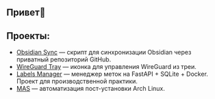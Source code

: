 ## Привет👋

## Проекты:
- [Obsidian Sync](https://github.com/artemventvent/ObsidianSync) — скрипт для синхронизации Obsidian через приватный репозиторий GitHub.  
- [WireGuard Tray](https://github.com/artemventvent/wireguardGuiV2) — иконка для управления WireGuard из треи.  
- [Labels Manager](https://github.com/artemventvent/labels-manager) — менеджер меток на FastAPI + SQLite + Docker. Проект для производственной практики.
- [MAS](https://github.com/artemventvent/MAS) — автоматизация пост-установки Arch Linux.  
